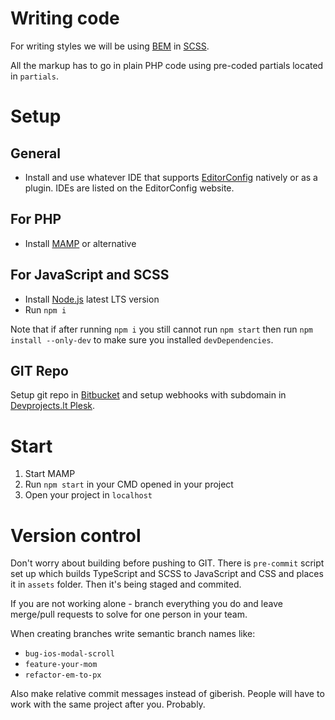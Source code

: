 # Writing code
For writing styles we will be using [BEM](http://getbem.com/introduction/) in [SCSS](https://sass-lang.com/).


All the markup has to go in plain PHP code using pre-coded partials located in `partials`.

# Setup

## General
* Install and use whatever IDE that supports [EditorConfig](https://editorconfig.org) natively or as a plugin. IDEs are listed on the EditorConfig website.

## For PHP
* Install [MAMP](https://www.mamp.info) or alternative

## For JavaScript and SCSS
* Install [Node.js](https://nodejs.org) latest LTS version
* Run `npm i`

Note that if after running `npm i` you still cannot run `npm start` then run `npm install --only-dev` to make sure you installed `devDependencies`.

## GIT Repo
Setup git repo in [Bitbucket](https://bitbucket.org/) and setup webhooks with subdomain in [Devprojects.lt Plesk](https://80.209.239.18:8443/login_up.php).

# Start
1. Start MAMP
2. Run `npm start` in your CMD opened in your project
3. Open your project in `localhost`

# Version control
Don't worry about building before pushing to GIT. There is `pre-commit` script set up which builds TypeScript and SCSS to JavaScript and CSS and places it in `assets` folder. Then it's being staged and commited.

If you are not working alone - branch everything you do and leave merge/pull requests to solve for one person in your team.

When creating branches write semantic branch names like:
* `bug-ios-modal-scroll`
* `feature-your-mom`
* `refactor-em-to-px`

Also make relative commit messages instead of giberish. People will have to work with the same project after you. Probably.
